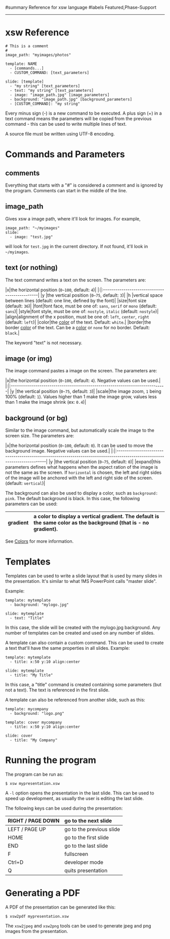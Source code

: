 ﻿#summary Reference for xsw language
#labels Featured,Phase-Support




---


# xsw Reference #

```
# This is a comment
#
image_path: "myimages/photos"

template: NAME
  - [commands...]
  - CUSTOM_COMMAND: [text_parameters]

slide: [template]
  - "my string" [text_parameters]
  - text: "my string" [text_parameters]
  - image: "image_path.jpg" [image_parameters]
  - background: "image_path.jpg" [background_parameters]
  - [CUSTOM_COMMAND]: "my string"
```

Every minus sign (-) is a new command to be executed. A plus sign (+) in a text command means the parameters will be copied from the previous command - this can be used to write multiple lines of text.

A source file must be written using UTF-8 encoding.

# Commands and Parameters #

## comments ##

Everything that starts with a "#" is considered a comment and is ignored by the program. Comments can start in the middle of the line.

## image\_path ##
Gives xsw a image path, where it'll look for images. For example,

```
image_path: "~/myimages"
slide:
  - image: "test.jpg"
```

will look for `test.jpg` in the current directory. If not found, it'll look in `~/myimages`.

## text (or nothing) ##

The text command writes a text on the screen. The parameters are:

|x|the horizontal position (`0~100`, default: `4`)|
|:|:----------------------------------------------|
|y |the vertical position (`0~75`, default: `3`)|
|h |vertical space between lines (default: one line, defined by the font)|
|size|font size (default: `36`)|
|font|font face, must be one of: `sans`, `serif` or `mono` (default: `sans`)|
|style|font style, must be one of: `nostyle`, `italic` (default: `nostyle`)|
|align|alignment of the x position, must be one of: `left`, `center`, `right` (default: `left`)|
|color|the [color](Colors.md) of the text. Default: `white`.|
|border|the border [color](Colors.md) of the text. Can be a [color](Colors.md) or `none` for no border. Default: `black`.|

The keyword "text" is not necessary.

## image (or img) ##

The image command pastes a image on the screen. The parameters are:

|x|the horizontal position (`0~100`, default: `4`). Negative values can be used.|
|:|:----------------------------------------------------------------------------|
|y |the vertical position (`0~75`, default: `3`)|
|scale|the image zoom, `1` being 100% (default: `1`). Values higher than 1 make the image grow, values less than 1 make the image shrink (ex: `0.4`)|

## background (or bg) ##

Similar to the image command, but automatically scale the image to the screen size. The parameters are:

|x|the horizontal position (`0~100`, default: `0`). It can be used to move the background image. Negative values can be used.|
|:|:-------------------------------------------------------------------------------------------------------------------------|
|y |the vertical position (`0~75`, default: `0`)|
|expand|this parameters defines what happens when the aspect ration of the image is not the same as the screen. If `horizontal` is chosen, the left and right sides of the image will be anchored with the left and right side of the screen. (default: `vertical`)|

The background can also be used to display a color, such as `background: pink`. The default background is black. In this case, the following parameters can be used:

|gradient|a color to display a vertical gradient. The default is the same color as the background (that is - no gradient).|
|:-------|:---------------------------------------------------------------------------------------------------------------|

See [Colors](Colors.md) for more information.

# Templates #

Templates can be used to write a slide layout that is used by many slides in
the presentation. It's similar to what !MS PowerPoint calls "master slide".

Example:

```
template: mytemplate
  - background: "mylogo.jpg"

slide: mytemplate
  - text: "Title"
```

In this case, the slide will be created with the mylogo.jpg background. Any
number of templates can be created and used on any number of slides.

A template can also contain a custom command. This can be used to create a text
that'll have the same properties in all slides. Example:

```
template: mytemplate
  - title: x:50 y:10 align:center

slide: mytemplate
  - title: "My Title"
```

In this case, a "title" command is created containing some parameters (but not
a text). The text is referenced in the first slide.

A template can also be referenced from another slide, such as this:

```
template: mycompany
  - background: "logo.png"

template: cover mycompany
  - title: x:50 y:10 align:center

slide: cover
  - title: "My Company"
```

# Running the program #

The program can be run as:

`$ xsw mypresentation.xsw`

A `-l` option opens the presentation in the last slide. This can be used to
speed up development, as usually the user is editing the last slide.

The following keys can be used during the presentation:

|RIGHT / PAGE DOWN|go to the next slide|
|:----------------|:-------------------|
|LEFT / PAGE UP|go to the previous slide|
|HOME|go to the first slide|
|END|go to the last slide|
|F |fullscreen|
|Ctrl+D|developer mode|
|Q |quits presentation|

# Generating a PDF #

A PDF of the presentation can be generated like this:

`$ xsw2pdf mypresentation.xsw`

The `xsw2jpeg` and `xsw2png` tools can be used to generate jpeg and png images from the presentation.